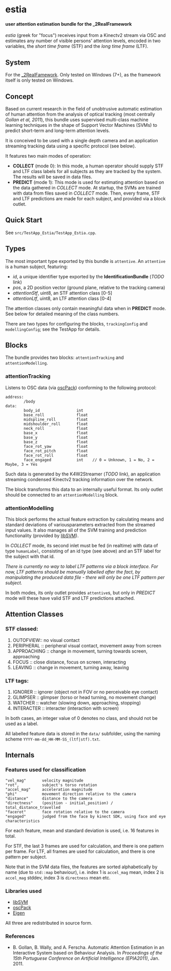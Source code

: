 # estia

#### user attention estimation bundle for the _2RealFramework

*estia* (greek for "focus") receives input from a Kinectv2 stream via OSC and estimates any number of visible persons' attention levels, encoded in two variables, the *short time frame* (STF) and the *long time frame* (LTF).

## System

For the [_2RealFamework](https://github.com/cadet/_2RealFramework). Only tested on Windows (7+), as the framework itself is only tested on Windows.

## Concept

Based on current research in the field of unobtrusive automatic estimation of human attention from the analysis of optical tracking (most centrally *Gollan et al, 2011*), this bundle uses supervised multi-class machine learning techniques in the shape of Support Vector Machines (SVMs) to predict short-term and long-term attention levels.

It is conceived to be used with a single depth camera and an application streaming tracking data using a specific protocol (see below).

It features two main modes of operation:

- **COLLECT** (mode 0): In this mode, a human operator should supply STF and LTF class labels for all subjects as they are tracked by the system. The results will be saved in data files.
- **PREDICT** (mode 1): This mode is used for estimating attention based on the data gathered in *COLLECT* mode. At startup, the SVMs are trained with data from files saved in *COLLECT* mode. Then, every frame, STF and LTF predictions are made for each subject, and provided via a block outlet.

## Quick Start

See `src/TestApp_Estia/TestApp_Estia.cpp`.

## Types

The most important type exported by this bundle is `attentive`. An `attentive` is a human subject, featuring:
- *id*, a unique identifier type exported by the **IdentificationBundle** (*TODO* link)
- *pos*, a 2D position vector (ground plane, relative to the tracking camera)
- *attentionStf*, uint8, an STF attention class [0-5]
- *attentionLtf*, uint8, an LTF attention class [0-4]

The attention classes only contain meaningful data when in **PREDICT** mode. See below for detailed meaning of the class numbers.

There are two types for configuring the blocks, `trackingConfig` and `modellingConfig`; see the TestApp for details.

## Blocks

The bundle provides two blocks: `attentionTracking` and `attentionModelling`.

### attentionTracking

Listens to OSC data (via [oscPack][]) conforming to the following protocol:

    address:
            /body
    data:
            body_id                int 
            base_roll              float 
            midspline_roll         float
            midshoulder_roll       float
            neck_roll              float
            base_x                 float
            base_y                 float
            base_z                 float
            face_rot_yaw           float
            face_rot_pitch         float
            face_rot_roll          float
            face_engaged           int    // 0 = Unknown, 1 = No, 2 = Maybe, 3 = Yes
                
Such data is generated by the K4W2Streamer (*TODO* link), an application streaming condensed Kinectv2 tracking information over the network.

The block transforms this data to an internally useful format. Its only outlet should be connected to an `attentionModelling` block.

### attentionModelling

This block performs the actual feature extraction by calculating means and standard deviations of variousparameters extracted from the streamed input values. It also manages all of the SVM training and prediction functionality (provided by [libSVM][]).

In *COLLECT* mode, its second inlet must be fed (in realtime) with data of type `humanLabel`, consisting of an id type (see above) and an STF label for the subject with that id. 

*There is currently no way to label LTF patterns via a block interface. For now, LTF patterns should be manually labelled after the fact, by manipulating the produced data file - there will only be one LTF pattern per subject.*

In both modes, its only outlet provides `attentive`s, but only in *PREDICT* mode will these have valid STF and LTF predictions attached.

## Attention Classes

### STF classed:

1. OUTOFVIEW:: no visual contact
2. PERIPHERAL :: peripheral visual contact, movement away from screen
3. APPROACHING :: change in movement, turning towards screen, approaching
4. FOCUS :: close distance, focus on screen, interacting
5. LEAVING :: change in movement, turning away, leaving

### LTF tags:

1. IGNORER :: ignorer (object not in FOV or no perceivable eye contact)
2. GLIMPSER :: glimpser (torso or head turning, no movement change)
3. WATCHER :: watcher (slowing down, approaching, stopping)
4. INTERACTER :: interacter (interaction with screen)

In both cases, an integer value of 0 denotes no class, and should not be used as a label.

All labelled feature data is stored in the `data/` subfolder, using the naming scheme `YYYY-mm-dd_HH-MM-SS_(ltf|stf).txt`.

## Internals

### Features used for classification

    "vel_mag"       velocity magnitude
    "rot",          subject's torso rotation
    "accel_mag"     acceleration magnitude
    "phi"           movement direction relative to the camera
    "distance"      distance to the camera
    "directness"    (position - initial_position) / total_distance_travelled
    "facerot"       face rotation relative to the camera
    "engaged"       judged from the face by kinect SDK, using face and eye characteristics

For each feature, mean and standard deviation is used, i.e. 16 features in total.

For STF, the last 3 frames are used for calculation, and there is one pattern per frame. 
For LTF, all frames are used for calculation, and there is one pattern per subject.

Note that in the SVM data files, the features are sorted alphabetically by name (due to `std::map` behaviour), i.e. index 1 is `accel_mag` mean, index 2 is `accel_mag` stddev, index 3 is `directness` mean etc.

### Libraries used

- [libSVM][]
- [oscPack][]
- [Eigen][]

All three are redistributed in source form.

[libSVM]: http://www.csie.ntu.edu.tw/~cjlin/libsvm/

[oscPack]: http://www.rossbencina.com/code/oscpack

[Eigen]: http://eigen.tuxfamily.org/

### References

- B. Gollan, B. Wally, and A. Ferscha. Automatic Attention Estimation in an Interactive System based on Behaviour Analysis. In *Proceedings of the 15th Portuguese Conference on Artificial Intelligence (EPIA2011)*, Jan. 2011.
